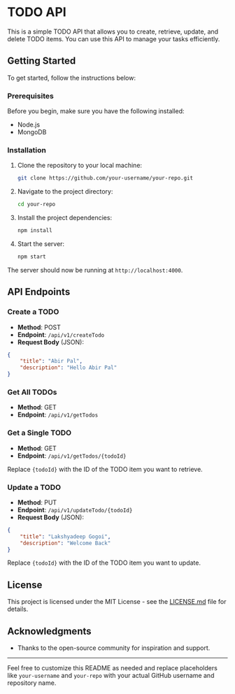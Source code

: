 # TODO API

This is a simple TODO API that allows you to create, retrieve, update, and delete TODO items. You can use this API to manage your tasks efficiently.

## Getting Started

To get started, follow the instructions below:

### Prerequisites

Before you begin, make sure you have the following installed:

- Node.js
- MongoDB

### Installation

1. Clone the repository to your local machine:

   ```bash
   git clone https://github.com/your-username/your-repo.git
   ```

2. Navigate to the project directory:

   ```bash
   cd your-repo
   ```

3. Install the project dependencies:

   ```bash
   npm install
   ```

4. Start the server:

   ```bash
   npm start
   ```

The server should now be running at `http://localhost:4000`.

## API Endpoints

### Create a TODO

- **Method**: POST
- **Endpoint**: `/api/v1/createTodo`
- **Request Body** (JSON):

```json
{
    "title": "Abir Pal",
    "description": "Hello Abir Pal"
}
```

### Get All TODOs

- **Method**: GET
- **Endpoint**: `/api/v1/getTodos`

### Get a Single TODO

- **Method**: GET
- **Endpoint**: `/api/v1/getTodos/{todoId}`

Replace `{todoId}` with the ID of the TODO item you want to retrieve.

### Update a TODO

- **Method**: PUT
- **Endpoint**: `/api/v1/updateTodo/{todoId}`
- **Request Body** (JSON):

```json
{
    "title": "Lakshyadeep Gogoi",
    "description": "Welcome Back"
}
```

Replace `{todoId}` with the ID of the TODO item you want to update.

## License

This project is licensed under the MIT License - see the [LICENSE.md](LICENSE.md) file for details.

## Acknowledgments

- Thanks to the open-source community for inspiration and support.

---

Feel free to customize this README as needed and replace placeholders like `your-username` and `your-repo` with your actual GitHub username and repository name.
